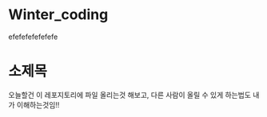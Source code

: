# Winter_coding
efefefefefefefe


# 소제목
오늘할건 이 레포지토리에 파일 올리는것 해보고, 다른 사람이 올릴 수 있게 하는법도 내가 이해하는것임!!


